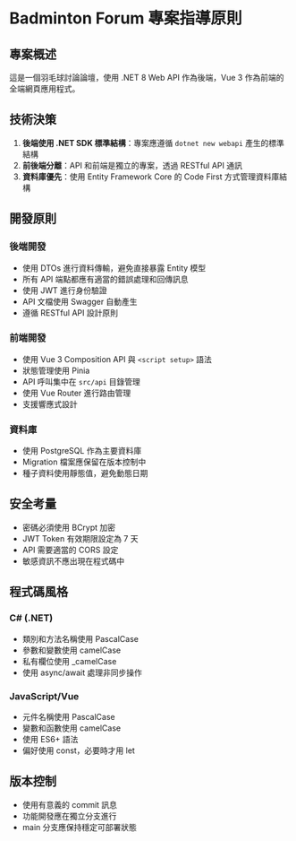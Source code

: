 # Badminton Forum 專案指導原則

## 專案概述
這是一個羽毛球討論論壇，使用 .NET 8 Web API 作為後端，Vue 3 作為前端的全端網頁應用程式。

## 技術決策
1. **後端使用 .NET SDK 標準結構**：專案應遵循 `dotnet new webapi` 產生的標準結構
2. **前後端分離**：API 和前端是獨立的專案，透過 RESTful API 通訊
3. **資料庫優先**：使用 Entity Framework Core 的 Code First 方式管理資料庫結構

## 開發原則

### 後端開發
- 使用 DTOs 進行資料傳輸，避免直接暴露 Entity 模型
- 所有 API 端點都應有適當的錯誤處理和回傳訊息
- 使用 JWT 進行身份驗證
- API 文檔使用 Swagger 自動產生
- 遵循 RESTful API 設計原則

### 前端開發
- 使用 Vue 3 Composition API 與 `<script setup>` 語法
- 狀態管理使用 Pinia
- API 呼叫集中在 `src/api` 目錄管理
- 使用 Vue Router 進行路由管理
- 支援響應式設計

### 資料庫
- 使用 PostgreSQL 作為主要資料庫
- Migration 檔案應保留在版本控制中
- 種子資料使用靜態值，避免動態日期

## 安全考量
- 密碼必須使用 BCrypt 加密
- JWT Token 有效期限設定為 7 天
- API 需要適當的 CORS 設定
- 敏感資訊不應出現在程式碼中

## 程式碼風格
### C# (.NET)
- 類別和方法名稱使用 PascalCase
- 參數和變數使用 camelCase
- 私有欄位使用 _camelCase
- 使用 async/await 處理非同步操作

### JavaScript/Vue
- 元件名稱使用 PascalCase
- 變數和函數使用 camelCase
- 使用 ES6+ 語法
- 偏好使用 const，必要時才用 let

## 版本控制
- 使用有意義的 commit 訊息
- 功能開發應在獨立分支進行
- main 分支應保持穩定可部署狀態
